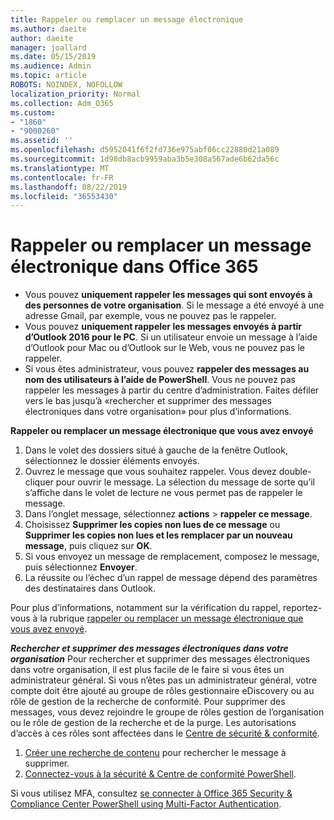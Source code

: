 ```yaml
---
title: Rappeler ou remplacer un message électronique
ms.author: daeite
author: daeite
manager: joallard
ms.date: 05/15/2019
ms.audience: Admin
ms.topic: article
ROBOTS: NOINDEX, NOFOLLOW
localization_priority: Normal
ms.collection: Adm_O365
ms.custom:
- "1860"
- "9000260"
ms.assetid: ''
ms.openlocfilehash: d5952041f6f2fd736e975abf06cc22880d21a089
ms.sourcegitcommit: 1d98db8acb9959aba3b5e308a567ade6b62da56c
ms.translationtype: MT
ms.contentlocale: fr-FR
ms.lasthandoff: 08/22/2019
ms.locfileid: "36553430"
---
```

# <a name="recall-or-replace-an-email-message-in-office-365"></a>Rappeler ou remplacer un message électronique dans Office 365

- Vous pouvez **uniquement rappeler les messages qui sont envoyés à des personnes de votre organisation**. Si le message a été envoyé à une adresse Gmail, par exemple, vous ne pouvez pas le rappeler.
- Vous pouvez **uniquement rappeler les messages envoyés à partir d’Outlook 2016 pour le PC**. Si un utilisateur envoie un message à l’aide d’Outlook pour Mac ou d’Outlook sur le Web, vous ne pouvez pas le rappeler.
- Si vous êtes administrateur, vous pouvez **rappeler des messages au nom des utilisateurs à l’aide de PowerShell**. Vous ne pouvez pas rappeler les messages à partir du centre d’administration. Faites défiler vers le bas jusqu’à «rechercher et supprimer des messages électroniques dans votre organisation» pour plus d’informations.

**Rappeler ou remplacer un message électronique que vous avez envoyé**

1. Dans le volet des dossiers situé à gauche de la fenêtre Outlook, sélectionnez le dossier éléments envoyés.
2. Ouvrez le message que vous souhaitez rappeler. Vous devez double-cliquer pour ouvrir le message. La sélection du message de sorte qu’il s’affiche dans le volet de lecture ne vous permet pas de rappeler le message.
3. Dans l’onglet message, sélectionnez **actions** > **rappeler ce message**.
4. Choisissez **Supprimer les copies non lues de ce message** ou **Supprimer les copies non lues et les remplacer par un nouveau message**, puis cliquez sur **OK**.
5. Si vous envoyez un message de remplacement, composez le message, puis sélectionnez **Envoyer**.
6. La réussite ou l’échec d’un rappel de message dépend des paramètres des destinataires dans Outlook.

Pour plus d’informations, notamment sur la vérification du rappel, reportez-vous à la rubrique [rappeler ou remplacer un message électronique que vous avez envoyé](https://support.office.com/article/35027f88-d655-4554-b4f8-6c0729a723a0).

***Rechercher et supprimer des messages électroniques dans votre organisation*** Pour rechercher et supprimer des messages électroniques dans votre organisation, il est plus facile de le faire si vous êtes un administrateur général. Si vous n’êtes pas un administrateur général, votre compte doit être ajouté au groupe de rôles gestionnaire eDiscovery ou au rôle de gestion de la recherche de conformité. Pour supprimer des messages, vous devez rejoindre le groupe de rôles gestion de l’organisation ou le rôle de gestion de la recherche et de la purge. Les autorisations d’accès à ces rôles sont affectées dans le [Centre de sécurité & conformité](https://protection.office.com/).

1. [Créer une recherche de contenu](https://docs.microsoft.com/office365/securitycompliance/content-search) pour rechercher le message à supprimer.
2. [Connectez-vous à la sécurité & Centre de conformité PowerShell](https://docs.microsoft.com/powershell/exchange/office-365-scc/connect-to-scc-powershell/connect-to-scc-powershell?view=exchange-ps). 

Si vous utilisez MFA, consultez [se connecter à Office 365 Security & Compliance Center PowerShell using Multi-Factor Authentication](https://docs.microsoft.com/powershell/exchange/office-365-scc/connect-to-scc-powershell/mfa-connect-to-scc-powershell?view=exchange-ps). 
